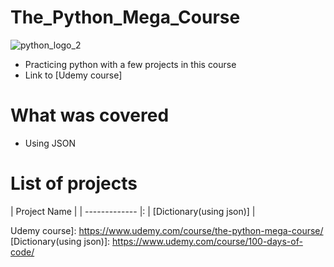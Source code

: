 # The_Python_Mega_Course
![python_logo_2](https://user-images.githubusercontent.com/50704452/101151238-0710cd00-362a-11eb-892b-d893ae4ba792.png)
- Practicing python with a  few projects in this course
- Link to [Udemy course]



# What was covered
- Using JSON


# List of projects
| Project Name        |
| ------------- |:
| [Dictionary(using json)]   |

  



Udemy course]: https://www.udemy.com/course/the-python-mega-course/
[Dictionary(using json)]: https://www.udemy.com/course/100-days-of-code/
